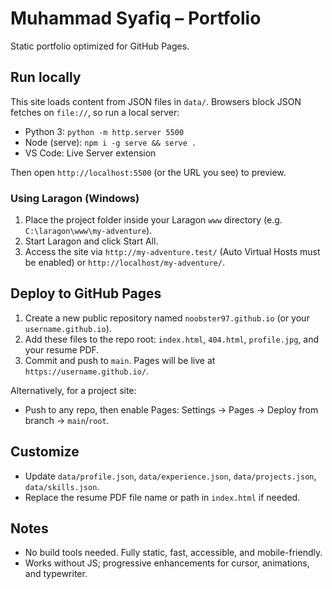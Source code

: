 # Muhammad Syafiq – Portfolio

Static portfolio optimized for GitHub Pages.

## Run locally
This site loads content from JSON files in `data/`. Browsers block JSON fetches on `file://`, so run a local server:

- Python 3: `python -m http.server 5500`
- Node (serve): `npm i -g serve && serve .`
- VS Code: Live Server extension

Then open `http://localhost:5500` (or the URL you see) to preview.

### Using Laragon (Windows)
1. Place the project folder inside your Laragon `www` directory (e.g. `C:\laragon\www\my-adventure`).
2. Start Laragon and click Start All.
3. Access the site via `http://my-adventure.test/` (Auto Virtual Hosts must be enabled) or `http://localhost/my-adventure/`.

## Deploy to GitHub Pages
1. Create a new public repository named `noobster97.github.io` (or your `username.github.io`).
2. Add these files to the repo root: `index.html`, `404.html`, `profile.jpg`, and your resume PDF.
3. Commit and push to `main`. Pages will be live at `https://username.github.io/`.

Alternatively, for a project site:
- Push to any repo, then enable Pages: Settings → Pages → Deploy from branch → `main`/`root`.

## Customize
- Update `data/profile.json`, `data/experience.json`, `data/projects.json`, `data/skills.json`.
- Replace the resume PDF file name or path in `index.html` if needed.

## Notes
- No build tools needed. Fully static, fast, accessible, and mobile-friendly.
- Works without JS; progressive enhancements for cursor, animations, and typewriter.
